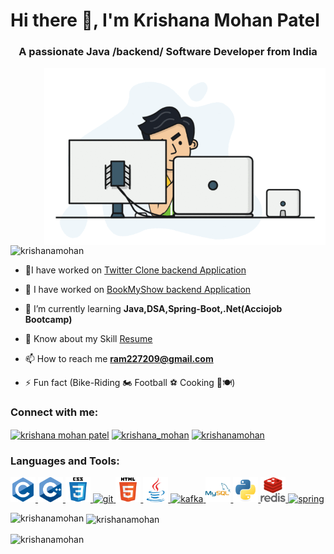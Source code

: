 # Hi there 👋, I'm Krishana Mohan Patel

<h3 align="center">A passionate Java /backend/ Software Developer from India</h3>
<img align="right" alt="Coding" width="450" src="https://raw.githubusercontent.com/rajpratyush/rajpratyush/master/me_1.gif" width=300>

<p align="left"> <img src="https://komarev.com/ghpvc/?username=krishanamohan&label=Profile%20views&color=0e75b6&style=flat" alt="krishanamohan" /> </p>

- 🔭I have worked on [Twitter Clone backend Application](https://github.com/KrishanaMohan/Twitter_Clone2.0)

- 👯 I have worked on [BookMyShow backend Application](https://github.com/KrishanaMohan/BookMyShow)

- 🌱 I’m currently learning **Java,DSA,Spring-Boot,.Net(Acciojob Bootcamp)**

- 📄 Know about my Skill [Resume](https://drive.google.com/file/d/1REnAUvSRq7V4iLyJk-3D3RF5FIV6PPaC/view)

- 📫 How to reach me **ram227209@gmail.com**

- ⚡ Fun fact (Bike-Riding 🏍️ Football ⚽ Cooking 🍳🍽️)

<h3 align="left">Connect with me:</h3>
<p align="left">
<a href="https://linkedin.com/in/krishana mohan patel" target="blank">
  <img align="center" src="https://raw.githubusercontent.com/rahuldkjain/github-profile-readme-generator/master/src/images/icons/Social/linked-in-alt.svg" alt="krishana mohan patel" height="30" width="40" /></a>
<a href="https://www.leetcode.com/krishana_mohan" target="blank">
  <img align="center" src="https://raw.githubusercontent.com/rahuldkjain/github-profile-readme-generator/master/src/images/icons/Social/leet-code.svg" alt="krishana_mohan" height="30" width="40" /></a>
  <a href="https://auth.geeksforgeeks.org/user/krishanamohan" target="blank"><img align="center" src="https://raw.githubusercontent.com/rahuldkjain/github-profile-readme-generator/master/src/images/icons/Social/geeks-for-geeks.svg" alt="krishanamohan" height="30" width="40" /></a>
</p>

<h3 align="left">Languages and Tools:</h3>
<p align="left"> <a href="https://www.cprogramming.com/" target="_blank" rel="noreferrer"> <img src="https://raw.githubusercontent.com/devicons/devicon/master/icons/c/c-original.svg" alt="c" width="40" height="40"/> </a> <a href="https://www.w3schools.com/cpp/" target="_blank" rel="noreferrer"> <img src="https://raw.githubusercontent.com/devicons/devicon/master/icons/cplusplus/cplusplus-original.svg" alt="cplusplus" width="40" height="40"/> </a> <a href="https://www.w3schools.com/css/" target="_blank" rel="noreferrer"> <img src="https://raw.githubusercontent.com/devicons/devicon/master/icons/css3/css3-original-wordmark.svg" alt="css3" width="40" height="40"/> </a> <a href="https://git-scm.com/" target="_blank" rel="noreferrer"> <img src="https://www.vectorlogo.zone/logos/git-scm/git-scm-icon.svg" alt="git" width="40" height="40"/> </a> <a href="https://www.w3.org/html/" target="_blank" rel="noreferrer"> <img src="https://raw.githubusercontent.com/devicons/devicon/master/icons/html5/html5-original-wordmark.svg" alt="html5" width="40" height="40"/> </a> <a href="https://www.java.com" target="_blank" rel="noreferrer"> <img src="https://raw.githubusercontent.com/devicons/devicon/master/icons/java/java-original.svg" alt="java" width="40" height="40"/> </a> <a href="https://kafka.apache.org/" target="_blank" rel="noreferrer"> <img src="https://www.vectorlogo.zone/logos/apache_kafka/apache_kafka-icon.svg" alt="kafka" width="40" height="40"/> </a> <a href="https://www.mysql.com/" target="_blank" rel="noreferrer"> <img src="https://raw.githubusercontent.com/devicons/devicon/master/icons/mysql/mysql-original-wordmark.svg" alt="mysql" width="40" height="40"/> </a> <a href="https://www.python.org" target="_blank" rel="noreferrer"> <img src="https://raw.githubusercontent.com/devicons/devicon/master/icons/python/python-original.svg" alt="python" width="40" height="40"/> </a> <a href="https://redis.io" target="_blank" rel="noreferrer"> <img src="https://raw.githubusercontent.com/devicons/devicon/master/icons/redis/redis-original-wordmark.svg" alt="redis" width="40" height="40"/> </a> <a href="https://spring.io/" target="_blank" rel="noreferrer"> <img src="https://www.vectorlogo.zone/logos/springio/springio-icon.svg" alt="spring" width="40" height="40"/> </a> </p>

<p><img align="left" src="https://github-readme-stats.vercel.app/api/top-langs?username=krishanamohan&show_icons=true&locale=en&layout=compact" alt="krishanamohan" /></p>

<p>&nbsp;<img align="center" src="https://github-readme-stats.vercel.app/api?username=krishanamohan&show_icons=true&locale=en" alt="krishanamohan" /></p>

<p><img align="center" src="https://github-readme-streak-stats.herokuapp.com/?user=krishanamohan&" alt="krishanamohan" /></p>
